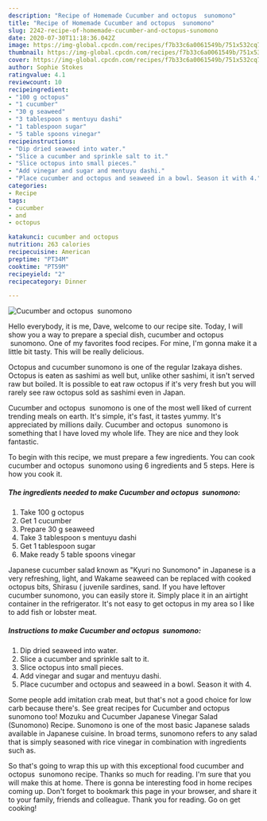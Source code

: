 ```yaml
---
description: "Recipe of Homemade Cucumber and octopus  sunomono"
title: "Recipe of Homemade Cucumber and octopus  sunomono"
slug: 2242-recipe-of-homemade-cucumber-and-octopus-sunomono
date: 2020-07-30T11:18:36.042Z
image: https://img-global.cpcdn.com/recipes/f7b33c6a0061549b/751x532cq70/cucumber-and-octopus-sunomono-recipe-main-photo.jpg
thumbnail: https://img-global.cpcdn.com/recipes/f7b33c6a0061549b/751x532cq70/cucumber-and-octopus-sunomono-recipe-main-photo.jpg
cover: https://img-global.cpcdn.com/recipes/f7b33c6a0061549b/751x532cq70/cucumber-and-octopus-sunomono-recipe-main-photo.jpg
author: Sophie Stokes
ratingvalue: 4.1
reviewcount: 10
recipeingredient:
- "100 g octopus"
- "1 cucumber"
- "30 g seaweed"
- "3 tablespoon s mentuyu dashi"
- "1 tablespoon sugar"
- "5 table spoons vinegar"
recipeinstructions:
- "Dip dried seaweed into water."
- "Slice a cucumber and sprinkle salt to it."
- "Slice octopus into small pieces."
- "Add vinegar and sugar and mentuyu dashi."
- "Place cucumber and octopus and seaweed in a bowl. Season it with 4."
categories:
- Recipe
tags:
- cucumber
- and
- octopus

katakunci: cucumber and octopus 
nutrition: 263 calories
recipecuisine: American
preptime: "PT34M"
cooktime: "PT59M"
recipeyield: "2"
recipecategory: Dinner

---
```



![Cucumber and octopus  sunomono](https://img-global.cpcdn.com/recipes/f7b33c6a0061549b/751x532cq70/cucumber-and-octopus-sunomono-recipe-main-photo.jpg)

Hello everybody, it is me, Dave, welcome to our recipe site. Today, I will show you a way to prepare a special dish, cucumber and octopus  sunomono. One of my favorites food recipes. For mine, I'm gonna make it a little bit tasty. This will be really delicious.

Octopus and cucumber sunomono is one of the regular Izakaya dishes. Octopus is eaten as sashimi as well but, unlike other sashimi, it isn&#39;t served raw but boiled. It is possible to eat raw octopus if it&#39;s very fresh but you will rarely see raw octopus sold as sashimi even in Japan.

Cucumber and octopus  sunomono is one of the most well liked of current trending meals on earth. It's simple, it's fast, it tastes yummy. It's appreciated by millions daily. Cucumber and octopus  sunomono is something that I have loved my whole life. They are nice and they look fantastic.


To begin with this recipe, we must prepare a few ingredients. You can cook cucumber and octopus  sunomono using 6 ingredients and 5 steps. Here is how you cook it.

<!--inarticleads1-->

##### The ingredients needed to make Cucumber and octopus  sunomono:

1. Take 100 g octopus
1. Get 1 cucumber
1. Prepare 30 g seaweed
1. Take 3 tablespoon s mentuyu dashi
1. Get 1 tablespoon sugar
1. Make ready 5 table spoons vinegar


Japanese cucumber salad known as &#34;Kyuri no Sunomono&#34; in Japanese is a very refreshing, light, and Wakame seaweed can be replaced with cooked octopus bits, Shirasu ( juvenile sardines, sand. If you have leftover cucumber sunomono, you can easily store it. Simply place it in an airtight container in the refrigerator. It&#39;s not easy to get octopus in my area so I like to add fish or lobster meat. 

<!--inarticleads2-->

##### Instructions to make Cucumber and octopus  sunomono:

1. Dip dried seaweed into water.
1. Slice a cucumber and sprinkle salt to it.
1. Slice octopus into small pieces.
1. Add vinegar and sugar and mentuyu dashi.
1. Place cucumber and octopus and seaweed in a bowl. Season it with 4.


Some people add imitation crab meat, but that&#39;s not a good choice for low carb because there&#39;s. See great recipes for Cucumber and octopus sunomono too! Mozuku and Cucumber Japanese Vinegar Salad (Sunomono) Recipe. Sunomono is one of the most basic Japanese salads available in Japanese cuisine. In broad terms, sunomono refers to any salad that is simply seasoned with rice vinegar in combination with ingredients such as. 

So that's going to wrap this up with this exceptional food cucumber and octopus  sunomono recipe. Thanks so much for reading. I'm sure that you will make this at home. There is gonna be interesting food in home recipes coming up. Don't forget to bookmark this page in your browser, and share it to your family, friends and colleague. Thank you for reading. Go on get cooking!
